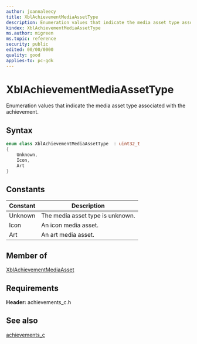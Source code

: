 ```yaml
---
author: joannaleecy
title: XblAchievementMediaAssetType
description: Enumeration values that indicate the media asset type associated with the achievement.
kindex: XblAchievementMediaAssetType
ms.author: migreen
ms.topic: reference
security: public
edited: 00/00/0000
quality: good
applies-to: pc-gdk
---
```


# XblAchievementMediaAssetType  

Enumeration values that indicate the media asset type associated with the achievement.    

## Syntax  
  
```cpp
enum class XblAchievementMediaAssetType  : uint32_t  
{  
    Unknown,  
    Icon,  
    Art  
}  
```  
  
## Constants  
  
| Constant | Description |
| --- | --- |
| Unknown | The media asset type is unknown. |  
| Icon | An icon media asset. |  
| Art | An art media asset. |  
  
## Member of
  
[XblAchievementMediaAsset](../structs/xblachievementmediaasset.md)
  
## Requirements  
  
**Header:** achievements_c.h
  
## See also  
[achievements_c](../achievements_c_members.md)  
  
  
